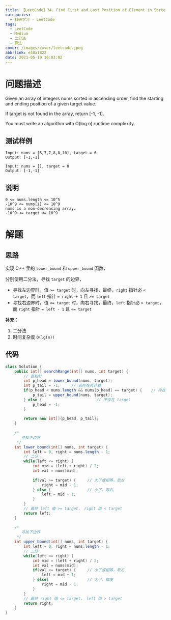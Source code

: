 ```yaml
---
title: 【LeetCode】34. Find First and Last Position of Element in Sorted Array 解题记录
categories:
  - 科研学习 - LeetCode
tags:
  - LeetCode
  - Medium
  - 二分法
  - 算法
cover: /images/cover/leetcode.jpeg
abbrlink: e40a1822
date: 2021-05-19 16:03:02
---
```


# 问题描述

Given an array of integers nums sorted in ascending order, find the starting and ending position of a given target value.

If target is not found in the array, return [-1, -1].

You must write an algorithm with O(log n) runtime complexity.

## 测试样例

```
Input: nums = [5,7,7,8,8,10], target = 6
Output: [-1,-1]
```

```
Input: nums = [], target = 0
Output: [-1,-1]
```

## 说明

```
0 <= nums.length <= 10^5
-10^9 <= nums[i] <= 10^9
nums is a non-decreasing array.
-10^9 <= target <= 10^9
```

# 解题

## 思路

实现 C++ 里的 `lower_bound` 和 `upper_bound` 函数，

分别使用二分法，寻找 `target` 的边界，

- 寻找左边界时，值 `>= target` 时，向左寻找，最终，`right` 指针必 `< target`，而 `left` 指针 `= right + 1` 且 `>= target` 
- 寻找右边界时，值 `<= target` 时，向右寻找，最终，`left` 指针必 `> target`，而 `right` 指针 `= left - 1` 且 `<= target`

**补充：**

1. 二分法
2. 时间复杂度 `O(lg(n))`

## 代码

```java
class Solution {
    public int[] searchRange(int[] nums, int target) {
        // 首指针
        int p_head = lower_bound(nums, target);
        int p_tail = -1;     // 若存在再计算
        if(p_head < nums.length && nums[p_head] == target) {    // 存在 target
            p_tail = upper_bound(nums, target);
        } else {                        // 不存在 target
            p_head = -1;
        }
        
        return new int[]{p_head, p_tail};
    }
    
    /*
       寻找下边界
     */
    int lower_bound(int[] nums, int target) {
        int left = 0, right = nums.length - 1;
        // 二分
        while(left <= right) {
            int mid = (left + right) / 2;
            int val = nums[mid];
            
            if(val >= target) {     // 大了或相等，取左
                right = mid - 1;
            } else {                // 小了，取右
                left = mid + 1;
            }
        }
        // 最终 left 值 >= target， right 值 < target
        return left;
    }
    
    /*
       寻找下边界
     */
    int upper_bound(int[] nums, int target) {
        int left = 0, right = nums.length - 1;
        // 二分
        while(left <= right) {
            int mid = (left + right) / 2;
            int val = nums[mid];
            if(val <= target) {     // 小了或相等，取右
                left = mid + 1;
            } else{                 // 大了，取左
                right = mid - 1;
            }  
        }
        // 最终 right 值 <= target， left 值 > target
        return right;
    }
}
```
